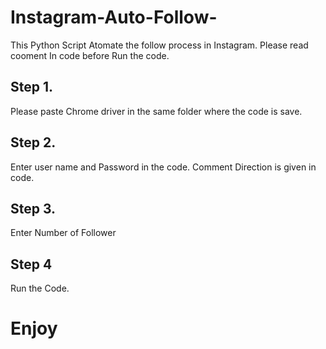 
# Instagram-Auto-Follow-
This Python Script Atomate the follow process in Instagram. Please read cooment In code before Run the code.

##  Step 1. 

Please paste Chrome driver in the same folder where the code is save.

## Step 2.
Enter user name and Password in the code. Comment Direction is given in code.

## Step 3.
Enter Number of Follower 

## Step 4

Run the Code.

# Enjoy

